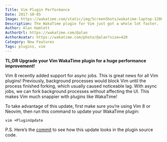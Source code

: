 ```yaml
---
Title: Vim Plugin Performance
Date: 2017-10-05
Image: https://wakatime.com/static/img/ScreenShots/wakatime-laptop-1200x628.png
Description: The WakaTime plugin for Vim just got a whole lot faster.
Author: Alan Hamlett
AuthorUrl: https://wakatime.com/@alan
AuthorAvatar: https://wakatime.com/photo/@alan?size=420
Category: New Features
Tags: plugins, vim
---
```


**TL;DR Upgrade your Vim WakaTime plugin for a huge performance improvement!**

Vim 8 recently added support for async jobs.
This is great news for all Vim plugins!
Previously, background processes would block Vim until the process finished forking, which usually caused noticeable lag.
With async jobs, we can fork background processes without affecting the UI.
This makes Vim much snappier with plugins like WakaTime!

To take advantage of this update, first make sure you’re using Vim 8 or Neovim, then run this command to update your WakaTime plugin:

    vim +PluginUpdate

P.S. Here’s the [commit][commit] to see how this update looks in the plugin source code.


[plugin]: https://wakatime.com/vim
[commit]: https://github.com/wakatime/vim-wakatime/commit/99ffbf39cf57c9c10204e02f8991e113f43bbf88
